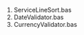 <ol>
  <li>ServiceLineSort.bas</li>
  <li>DateValidator.bas</li>
  <li>CurrencyValidator.bas</li>
</ol>
